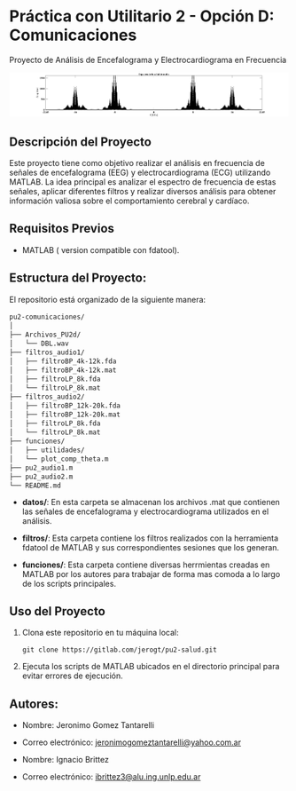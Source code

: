 # Práctica con Utilitario 2 - Opción D: Comunicaciones
Proyecto de Análisis de Encefalograma y Electrocardiograma en Frecuencia

![Imagen de encabezado](./figuras/encabezado.jpg)

## Descripción del Proyecto

Este proyecto tiene como objetivo realizar el análisis en frecuencia de señales de encefalograma (EEG) y electrocardiograma (ECG) utilizando MATLAB. La idea principal es analizar el espectro de frecuencia de estas señales, aplicar diferentes filtros y realizar diversos análisis para obtener información valiosa sobre el comportamiento cerebral y cardíaco.

## Requisitos Previos

- MATLAB ( version compatible con fdatool).

## Estructura del Proyecto:

El repositorio está organizado de la siguiente manera:

```
pu2-comunicaciones/
│
├── Archivos_PU2d/
│   └── DBL.wav
├── filtros_audio1/
│   ├── filtroBP_4k-12k.fda
│   ├── filtroBP_4k-12k.mat
│   ├── filtroLP_8k.fda
│   └── filtroLP_8k.mat
├── filtros_audio2/
│   ├── filtroBP_12k-20k.fda
│   ├── filtroBP_12k-20k.mat
│   ├── filtroLP_8k.fda
│   └── filtroLP_8k.mat
├── funciones/
│   ├── utilidades/
│   └── plot_comp_theta.m
├── pu2_audio1.m
├── pu2_audio2.m
└── README.md
```

- **datos/**: En esta carpeta se almacenan los archivos .mat que contienen las señales de encefalograma y electrocardiograma utilizados en el análisis.

- **filtros/**: Esta carpeta contiene los filtros realizados con la herramienta fdatool de MATLAB y sus correspondientes sesiones que los generan.

- **funciones/**: Esta carpeta contiene diversas herrmientas creadas en MATLAB por los autores para trabajar de forma mas comoda a lo largo de los scripts principales.

## Uso del Proyecto

1. Clona este repositorio en tu máquina local:

   ```
   git clone https://gitlab.com/jerogt/pu2-salud.git
   ```

3. Ejecuta los scripts de MATLAB ubicados en el directorio principal para evitar errores de ejecución.

## Autores:

- Nombre: Jeronimo Gomez Tantarelli
- Correo electrónico: jeronimogomeztantarelli@yahoo.com.ar

- Nombre: Ignacio Brittez
- Correo electrónico: ibrittez3@alu.ing.unlp.edu.ar
